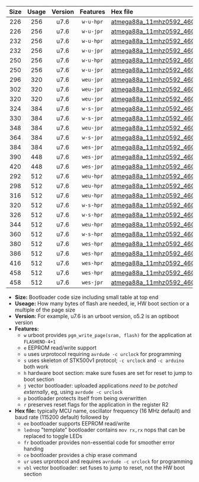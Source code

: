 |Size|Usage|Version|Features|Hex file|
|:-:|:-:|:-:|:-:|:--|
|226|256|u7.6|`w-u-hpr`|[atmega88a_11mhz0592_460800bps_ur.hex](https://raw.githubusercontent.com/stefanrueger/urboot/main//atmega88a_11mhz0592_460800bps_ur.hex)|
|226|256|u7.6|`w-u-jpr`|[atmega88a_11mhz0592_460800bps_ur_vbl.hex](https://raw.githubusercontent.com/stefanrueger/urboot/main//atmega88a_11mhz0592_460800bps_ur_vbl.hex)|
|232|256|u7.6|`w-u-hpr`|[atmega88a_11mhz0592_460800bps_lednop_ur.hex](https://raw.githubusercontent.com/stefanrueger/urboot/main//atmega88a_11mhz0592_460800bps_lednop_ur.hex)|
|232|256|u7.6|`w-u-jpr`|[atmega88a_11mhz0592_460800bps_lednop_ur_vbl.hex](https://raw.githubusercontent.com/stefanrueger/urboot/main//atmega88a_11mhz0592_460800bps_lednop_ur_vbl.hex)|
|250|256|u7.6|`w-u-hpr`|[atmega88a_11mhz0592_460800bps_lednop_fr_ur.hex](https://raw.githubusercontent.com/stefanrueger/urboot/main//atmega88a_11mhz0592_460800bps_lednop_fr_ur.hex)|
|250|256|u7.6|`w-u-jpr`|[atmega88a_11mhz0592_460800bps_lednop_fr_ur_vbl.hex](https://raw.githubusercontent.com/stefanrueger/urboot/main//atmega88a_11mhz0592_460800bps_lednop_fr_ur_vbl.hex)|
|296|320|u7.6|`weu-jpr`|[atmega88a_11mhz0592_460800bps_ee_ur_vbl.hex](https://raw.githubusercontent.com/stefanrueger/urboot/main//atmega88a_11mhz0592_460800bps_ee_ur_vbl.hex)|
|302|320|u7.6|`weu-jpr`|[atmega88a_11mhz0592_460800bps_ee_lednop_ur_vbl.hex](https://raw.githubusercontent.com/stefanrueger/urboot/main//atmega88a_11mhz0592_460800bps_ee_lednop_ur_vbl.hex)|
|320|320|u7.6|`weu-jpr`|[atmega88a_11mhz0592_460800bps_ee_lednop_fr_ur_vbl.hex](https://raw.githubusercontent.com/stefanrueger/urboot/main//atmega88a_11mhz0592_460800bps_ee_lednop_fr_ur_vbl.hex)|
|324|384|u7.6|`w-s-jpr`|[atmega88a_11mhz0592_460800bps_vbl.hex](https://raw.githubusercontent.com/stefanrueger/urboot/main//atmega88a_11mhz0592_460800bps_vbl.hex)|
|330|384|u7.6|`w-s-jpr`|[atmega88a_11mhz0592_460800bps_lednop_vbl.hex](https://raw.githubusercontent.com/stefanrueger/urboot/main//atmega88a_11mhz0592_460800bps_lednop_vbl.hex)|
|348|384|u7.6|`weu-jpr`|[atmega88a_11mhz0592_460800bps_ee_lednop_fr_ce_ur_vbl.hex](https://raw.githubusercontent.com/stefanrueger/urboot/main//atmega88a_11mhz0592_460800bps_ee_lednop_fr_ce_ur_vbl.hex)|
|364|384|u7.6|`w-s-jpr`|[atmega88a_11mhz0592_460800bps_lednop_fr_vbl.hex](https://raw.githubusercontent.com/stefanrueger/urboot/main//atmega88a_11mhz0592_460800bps_lednop_fr_vbl.hex)|
|384|384|u7.6|`wes-jpr`|[atmega88a_11mhz0592_460800bps_ee_vbl.hex](https://raw.githubusercontent.com/stefanrueger/urboot/main//atmega88a_11mhz0592_460800bps_ee_vbl.hex)|
|390|448|u7.6|`wes-jpr`|[atmega88a_11mhz0592_460800bps_ee_lednop_vbl.hex](https://raw.githubusercontent.com/stefanrueger/urboot/main//atmega88a_11mhz0592_460800bps_ee_lednop_vbl.hex)|
|420|448|u7.6|`wes-jpr`|[atmega88a_11mhz0592_460800bps_ee_lednop_fr_vbl.hex](https://raw.githubusercontent.com/stefanrueger/urboot/main//atmega88a_11mhz0592_460800bps_ee_lednop_fr_vbl.hex)|
|292|512|u7.6|`weu-hpr`|[atmega88a_11mhz0592_460800bps_ee_ur.hex](https://raw.githubusercontent.com/stefanrueger/urboot/main//atmega88a_11mhz0592_460800bps_ee_ur.hex)|
|298|512|u7.6|`weu-hpr`|[atmega88a_11mhz0592_460800bps_ee_lednop_ur.hex](https://raw.githubusercontent.com/stefanrueger/urboot/main//atmega88a_11mhz0592_460800bps_ee_lednop_ur.hex)|
|316|512|u7.6|`weu-hpr`|[atmega88a_11mhz0592_460800bps_ee_lednop_fr_ur.hex](https://raw.githubusercontent.com/stefanrueger/urboot/main//atmega88a_11mhz0592_460800bps_ee_lednop_fr_ur.hex)|
|320|512|u7.6|`w-s-hpr`|[atmega88a_11mhz0592_460800bps.hex](https://raw.githubusercontent.com/stefanrueger/urboot/main//atmega88a_11mhz0592_460800bps.hex)|
|326|512|u7.6|`w-s-hpr`|[atmega88a_11mhz0592_460800bps_lednop.hex](https://raw.githubusercontent.com/stefanrueger/urboot/main//atmega88a_11mhz0592_460800bps_lednop.hex)|
|344|512|u7.6|`weu-hpr`|[atmega88a_11mhz0592_460800bps_ee_lednop_fr_ce_ur.hex](https://raw.githubusercontent.com/stefanrueger/urboot/main//atmega88a_11mhz0592_460800bps_ee_lednop_fr_ce_ur.hex)|
|360|512|u7.6|`w-s-hpr`|[atmega88a_11mhz0592_460800bps_lednop_fr.hex](https://raw.githubusercontent.com/stefanrueger/urboot/main//atmega88a_11mhz0592_460800bps_lednop_fr.hex)|
|380|512|u7.6|`wes-hpr`|[atmega88a_11mhz0592_460800bps_ee.hex](https://raw.githubusercontent.com/stefanrueger/urboot/main//atmega88a_11mhz0592_460800bps_ee.hex)|
|386|512|u7.6|`wes-hpr`|[atmega88a_11mhz0592_460800bps_ee_lednop.hex](https://raw.githubusercontent.com/stefanrueger/urboot/main//atmega88a_11mhz0592_460800bps_ee_lednop.hex)|
|416|512|u7.6|`wes-hpr`|[atmega88a_11mhz0592_460800bps_ee_lednop_fr.hex](https://raw.githubusercontent.com/stefanrueger/urboot/main//atmega88a_11mhz0592_460800bps_ee_lednop_fr.hex)|
|458|512|u7.6|`wes-hpr`|[atmega88a_11mhz0592_460800bps_ee_lednop_fr_ce.hex](https://raw.githubusercontent.com/stefanrueger/urboot/main//atmega88a_11mhz0592_460800bps_ee_lednop_fr_ce.hex)|
|458|512|u7.6|`wes-jpr`|[atmega88a_11mhz0592_460800bps_ee_lednop_fr_ce_vbl.hex](https://raw.githubusercontent.com/stefanrueger/urboot/main//atmega88a_11mhz0592_460800bps_ee_lednop_fr_ce_vbl.hex)|

- **Size:** Bootloader code size including small table at top end
- **Useage:** How many bytes of flash are needed, ie, HW boot section or a multiple of the page size
- **Version:** For example, u7.6 is an urboot version, o5.2 is an optiboot version
- **Features:**
  + `w` urboot provides `pgm_write_page(sram, flash)` for the application at `FLASHEND-4+1`
  + `e` EEPROM read/write support
  + `u` uses urprotocol requiring `avrdude -c urclock` for programming
  + `s` uses skeleton of STK500v1 protocol; `-c urclock` and `-c arduino` both work
  + `h` hardware boot section: make sure fuses are set for reset to jump to boot section
  + `j` vector bootloader: uploaded applications *need to be patched externally*, eg, using `avrdude -c urclock`
  + `p` bootloader protects itself from being overwritten
  + `r` preserves reset flags for the application in the register R2
- **Hex file:** typically MCU name, oscillator frequency (16 MHz default) and baud rate (115200 default) followed by
  + `ee` bootloader supports EEPROM read/write
  + `lednop` "template" bootloader contains `mov rx,rx` nops that can be replaced to toggle LEDs
  + `fr` bootloader provides non-essential code for smoother error handing
  + `ce` bootloader provides a chip erase command
  + `ur` uses urprotocol and requires `avrdude -c urclock` for programming
  + `vbl` vector bootloader: set fuses to jump to reset, not the HW boot section
